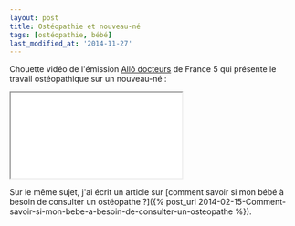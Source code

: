 ```yaml
---
layout: post
title: Ostéopathie et nouveau-né
tags: [ostéopathie, bébé]
last_modified_at: '2014-11-27'
---
```


Chouette vidéo de l'émission [Allô docteurs](http://www.allodocteurs.fr/) de France 5 qui présente le travail ostéopathique sur un nouveau-né :

<div class="responsive-iframe-youtube-560px">
  <iframe src="//www.youtube.com/embed/nuZtQkIgc9g" allowfullscreen></iframe>
</div>

Sur le même sujet, j'ai écrit un article sur
[comment savoir si mon bébé à besoin de consulter un ostéopathe ?]({% post_url 2014-02-15-Comment-savoir-si-mon-bebe-a-besoin-de-consulter-un-osteopathe %}).
